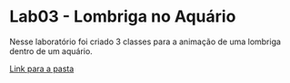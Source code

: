 # Lab03 - Lombriga no Aquário
Nesse laboratório foi criado 3 classes para a animação de uma lombriga dentro de um aquário.

[Link para a pasta](https://github.com/PhilipeMS/MC322/lab03/pt/c02oo/s02classe/s03lombriga)
